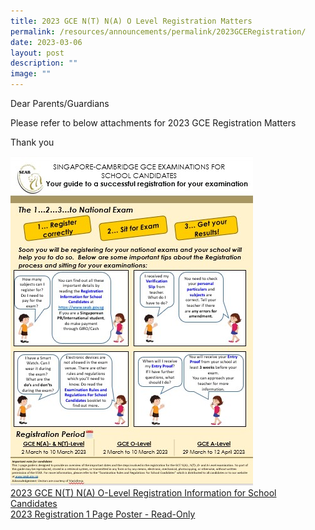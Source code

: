 ```yaml
---
title: 2023 GCE N(T) N(A) O Level Registration Matters
permalink: /resources/announcements/permalink/2023GCERegistration/
date: 2023-03-06
layout: post
description: ""
image: ""
---
```

Dear Parents/Guardians

Please refer to below attachments for 2023 GCE Registration Matters

Thank you

![](/images/GCEExam.jpg)
<br>
[2023 GCE N(T) N(A) O-Level Registration Information for School Candidates](/files/2023%20GCE%20N(T)%20N(A)%20O-Level%20Registration%20Information%20for%20School%20Candidates.pdf)
<br>
[2023 Registration 1 Page Poster  -  Read-Only](/files/2023%20Registration%201%20Page%20Poster%20%20-%20%20Read-Only.pdf)
